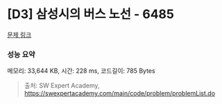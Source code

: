 # [D3] 삼성시의 버스 노선 - 6485 

[문제 링크](https://swexpertacademy.com/main/code/problem/problemDetail.do?contestProbId=AWczm7QaACgDFAWn) 

### 성능 요약

메모리: 33,644 KB, 시간: 228 ms, 코드길이: 785 Bytes



> 출처: SW Expert Academy, https://swexpertacademy.com/main/code/problem/problemList.do